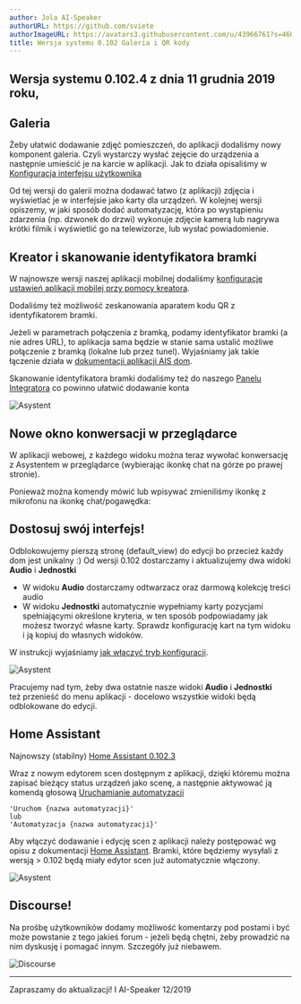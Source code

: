 ```yaml
---
author: Jola AI-Speaker
authorURL: https://github.com/sviete
authorImageURL: https://avatars3.githubusercontent.com/u/43966761?s=460&v=4
title: Wersja systemu 0.102 Galeria i QR kody
---
```


## Wersja systemu 0.102.4 z dnia 11 grudnia 2019 roku,

## Galeria

Żeby ułatwić dodawanie zdjęć pomieszczeń, do aplikacji dodaliśmy nowy komponent galeria. Czyli wystarczy wysłać zejęcie do urządzenia a następnie umieścić je na karcie w aplikacji.
Jak to działa opisaliśmy w [Konfiguracja interfejsu użytkownika](/docs/ais_app_ui_config#dodanie-własnej-karty)

[](/img/en/blog/201912/galeria.png)


Od tej wersji do galerii można dodawać łatwo (z aplikacji) zdjęcia i wyświetlać je w interfejsie jako karty dla urządzeń. W kolejnej wersji opiszemy, w jaki sposób dodać automatyzację, która po wystąpieniu zdarzenia (np. dzwonek do drzwi) wykonuje zdjęcie kamerą lub nagrywa krótki filmik i wyświetlić go na telewizorze, lub wysłać powiadomienie.

[](/img/en/blog/201912/galeria2.png)

<!--truncate-->

## Kreator i skanowanie identyfikatora bramki

W najnowsze wersji naszej aplikacji mobilnej dodaliśmy [konfigurację ustawień aplikacji mobilej przy pomocy kreatora](/docs/ais_app_android_dom.html#konfiguracja-za-pomocą-kreatora).

[](/img/en/frontend/ais_dom_wizard_0_mob_apk.png)


Dodaliśmy też możliwość zeskanowania aparatem kodu QR z identyfikatorem bramki.


Jeżeli w parametrach połączenia z bramką, podamy identyfikator bramki (a nie adres URL), to aplikacja sama będzie w stanie sama ustalić możliwe połączenie z bramką (lokalne lub przez tunel). Wyjaśniamy jak takie łączenie działa w [dokumentacji aplikacji AIS dom](/docs/ais_app_android_dom).


Skanowanie identyfikatora bramki dodaliśmy też do naszego [Panelu Integratora](https://powiedz.co/ords/f?p=DOM1) co powinno ułatwić dodawanie konta

![Asystent](/img/en/blog/qr_code_web.png)


## Nowe okno konwersacji w przeglądarce

W aplikacji webowej, z każdego widoku można teraz wywołać konwersację z Asystentem w przeglądarce (wybierając ikonkę chat na górze po prawej stronie).

Ponieważ można komendy mówić lub wpisywać zmieniliśmy ikonkę z mikrofonu na ikonkę chat/pogawędka:


[](/img/en/blog/201912/new_conversation.png)


## Dostosuj swój interfejs!

Odblokowujemy pierszą stronę (default_view) do edycji bo przecież każdy dom jest unikalny :)
Od wersji 0.102 dostarczamy i aktualizujemy dwa widoki **Audio** i **Jednostki**


* W widoku **Audio** dostarczamy odtwarzacz oraz darmową kolekcję treści audio
* W widoku **Jednostki** automatycznie wypełniamy karty pozycjami spełniającymi określone kryteria, w ten sposób podpowiadamy jak możesz tworzyć własne karty. Sprawdz konfigurację kart na tym widoku i ją kopiuj do własnych widoków.

W instrukcji wyjaśniamy [jak włączyć tryb konfiguracji](/docs/ais_app_ui_config).

![Asystent](/img/en/blog/201912/lovelace_custom.png)

Pracujemy nad tym, żeby dwa ostatnie nasze widoki **Audio** i **Jednostki** też przenieść do menu aplikacji - docelowo wszystkie widoki będą odblokowane do edycji.


## Home Assistant

Najnowszy (stabilny) [Home Assistant 0.102.3](https://www.home-assistant.io/blog/2019/11/20/release-102/)

Wraz z nowym edytorem scen dostępnym z aplikacji, dzięki któremu można zapisać bieżący status urządzeń jako scenę, a następnie aktywować ją komendą głosową [Uruchamianie automatyzacji
](/docs/ais_app_assistent_commands#uruchamianie-automatyzacji)

```text
'Uruchom {nazwa automatyzacji}'
lub
'Automatyzacja {nazwa automatyzacji}'
```

Aby włączyć dodawanie i edycję scen z aplikacji należy postępować wg opisu z dokumentacji [Home Assistant](https://www.home-assistant.io/docs/scene/editor/). Bramki, które będziemy wysyłali z wersją > 0.102 będą miały edytor scen już automatycznie włączony.


![Asystent](/img/en/blog/201912/scene_editor.png)


## Discourse!

Na prośbę użytkowników dodamy możliwość komentarzy pod postami i być może powstanie z tego jakieś forum - jeżeli będą chętni, żeby prowadzić na nim dyskusję i pomagać innym. Szczegóły już niebawem.

![Discourse](/img/en/blog/201912/Discourse.png)


----
Zapraszamy do aktualizacji! I
AI-Speaker 12/2019
